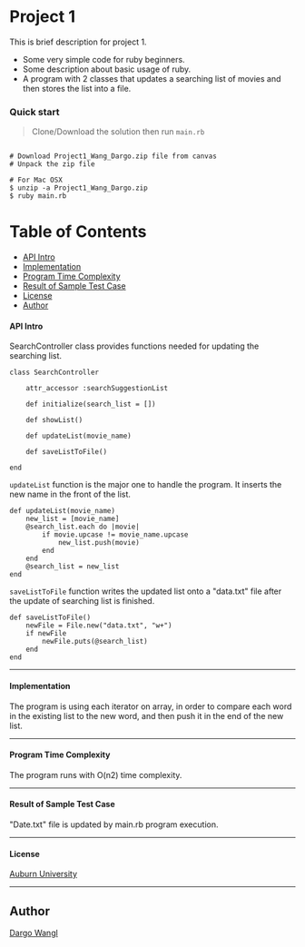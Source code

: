 # Project 1 

This is brief description for project 1. 

* Some very simple code for ruby beginners.
* Some description about basic usage of ruby.
* A program with 2 classes that updates a searching list of movies and then stores the list into a file.


### Quick start

> Clone/Download the solution then run `main.rb`

```

# Download Project1_Wang_Dargo.zip file from canvas
# Unpack the zip file

# For Mac OSX
$ unzip -a Project1_Wang_Dargo.zip
$ ruby main.rb

```

# Table of Contents
* [API Intro](#API-Intro)
* [Implementation](#Implementation)
* [Program Time Complexity](#Program-Time-Complexity)
* [Result of Sample Test Case](#Result-of-Sample-Test-Case)
* [License](#license)
* [Author](#author)



#### API Intro

SearchController class provides functions needed for updating the searching list.

```
class SearchController

    attr_accessor :searchSuggestionList

    def initialize(search_list = [])

    def showList()

    def updateList(movie_name)

    def saveListToFile()

end
```

 `updateList`  function is the major one to handle the program. It inserts the new name in the front of the list.

```
def updateList(movie_name)
    new_list = [movie_name]
    @search_list.each do |movie|
        if movie.upcase != movie_name.upcase
            new_list.push(movie)
        end
    end
    @search_list = new_list
end
```

`saveListToFile`  function writes the updated list onto a "data.txt" file after the update of searching list is finished.

```
def saveListToFile()
    newFile = File.new("data.txt", "w+")
    if newFile
        newFile.puts(@search_list)
    end
end
```

___

#### Implementation 

The program is using each iterator on array, in order to compare each word in the existing list to the new word, and then push it in the end of the new list.

___

#### Program Time Complexity

The program runs with O(n2) time complexity.

___

#### Result of Sample Test Case

"Date.txt" file is updated by main.rb program execution.

___

#### License
 [Auburn University](/LICENSE)

___

## Author
 [Dargo Wangl](/LICENSE)
